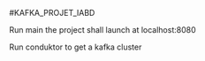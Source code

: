 #KAFKA_PROJET_IABD

Run main the project shall launch at localhost:8080

Run conduktor to get a kafka cluster